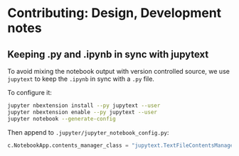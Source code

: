 # Contributing: Design, Development notes

## Keeping .py and .ipynb in sync with jupytext

To avoid mixing the notebook output with version controlled source,
we use `jupytext` to keep the `.ipynb` in sync with a `.py` file.

To configure it:

```sh
jupyter nbextension install --py jupytext --user
jupyter nbextension enable --py jupytext --user
jupyter notebook --generate-config
```

Then append to `.jupyter/jupyter_notebook_config.py`:
```py
c.NotebookApp.contents_manager_class = "jupytext.TextFileContentsManager"
```

